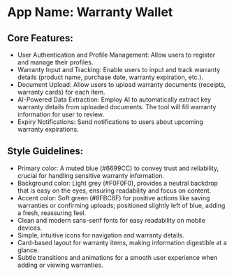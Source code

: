 # **App Name**: Warranty Wallet

## Core Features:

- User Authentication and Profile Management: Allow users to register and manage their profiles.
- Warranty Input and Tracking: Enable users to input and track warranty details (product name, purchase date, warranty expiration, etc.).
- Document Upload: Allow users to upload warranty documents (receipts, warranty cards) for each item.
- AI-Powered Data Extraction: Employ AI to automatically extract key warranty details from uploaded documents. The tool will fill warranty information for user to review.
- Expiry Notifications: Send notifications to users about upcoming warranty expirations.

## Style Guidelines:

- Primary color: A muted blue (#6699CC) to convey trust and reliability, crucial for handling sensitive warranty information.
- Background color: Light grey (#F0F0F0), provides a neutral backdrop that is easy on the eyes, ensuring readability and focus on content.
- Accent color: Soft green (#8FBC8F) for positive actions like saving warranties or confirming uploads; positioned slightly left of blue, adding a fresh, reassuring feel.
- Clean and modern sans-serif fonts for easy readability on mobile devices.
- Simple, intuitive icons for navigation and warranty details.
- Card-based layout for warranty items, making information digestible at a glance.
- Subtle transitions and animations for a smooth user experience when adding or viewing warranties.